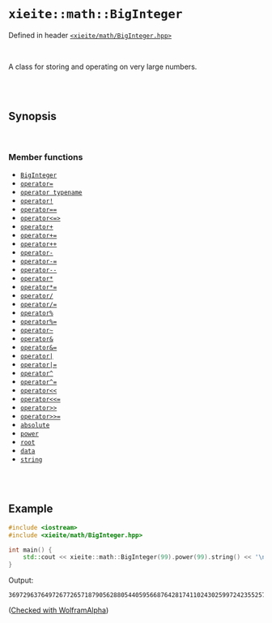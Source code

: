 # `xieite::math::BigInteger`
Defined in header [`<xieite/math/BigInteger.hpp>`](https://github.com/Eczbek/xieite/tree/main/include/xieite/math/BigInteger.hpp)

<br/>

A class for storing and operating on very large numbers.

<br/><br/>

## Synopsis

<br/>

### Member functions
- [`BigInteger`](https://github.com/Eczbek/xieite/tree/main/docs/math/BigInteger/constructor.md)
- [`operator=`](https://github.com/Eczbek/xieite/tree/main/docs/math/BigInteger/operatorAssign.md)
- [`operator typename`](https://github.com/Eczbek/xieite/tree/main/docs/math/BigInteger/operatorCast.md)
- [`operator!`](https://github.com/Eczbek/xieite/tree/main/docs/math/BigInteger/operatorNot.md)
- [`operator==`](https://github.com/Eczbek/xieite/tree/main/docs/math/BigInteger/operatorEquals.md)
- [`operator<=>`](https://github.com/Eczbek/xieite/tree/main/docs/math/BigInteger/operatorSpaceship.md)
- [`operator+`](https://github.com/Eczbek/xieite/tree/main/docs/math/BigInteger/operatorAdd.md)
- [`operator+=`](https://github.com/Eczbek/xieite/tree/main/docs/math/BigInteger/operatorAddAssign.md)
- [`operator++`](https://github.com/Eczbek/xieite/tree/main/docs/math/BigInteger/operatorIncrement.md)
- [`operator-`](https://github.com/Eczbek/xieite/tree/main/docs/math/BigInteger/operatorSubtract.md)
- [`operator-=`](https://github.com/Eczbek/xieite/tree/main/docs/math/BigInteger/operatorSubtractAssign.md)
- [`operator--`](https://github.com/Eczbek/xieite/tree/main/docs/math/BigInteger/operatorDecrement.md)
- [`operator*`](https://github.com/Eczbek/xieite/tree/main/docs/math/BigInteger/operatorMultiply.md)
- [`operator*=`](https://github.com/Eczbek/xieite/tree/main/docs/math/BigInteger/operatorMultiplyAssign.md)
- [`operator/`](https://github.com/Eczbek/xieite/tree/main/docs/math/BigInteger/operatorDivide.md)
- [`operator/=`](https://github.com/Eczbek/xieite/tree/main/docs/math/BigInteger/operatorDivideAssign.md)
- [`operator%`](https://github.com/Eczbek/xieite/tree/main/docs/math/BigInteger/operatorModulo.md)
- [`operator%=`](https://github.com/Eczbek/xieite/tree/main/docs/math/BigInteger/operatorModuloAssign.md)
- [`operator~`](https://github.com/Eczbek/xieite/tree/main/docs/math/BigInteger/operatorBitwiseNot.md)
- [`operator&`](https://github.com/Eczbek/xieite/tree/main/docs/math/BigInteger/operatorBitwiseAnd.md)
- [`operator&=`](https://github.com/Eczbek/xieite/tree/main/docs/math/BigInteger/operatorBitwiseNotAssign.md)
- [`operator|`](https://github.com/Eczbek/xieite/tree/main/docs/math/BigInteger/operatorBitwiseOr.md)
- [`operator|=`](https://github.com/Eczbek/xieite/tree/main/docs/math/BigInteger/operatorBitwiseOrAssign.md)
- [`operator^`](https://github.com/Eczbek/xieite/tree/main/docs/math/BigInteger/operatorBitwiseXor.md)
- [`operator^=`](https://github.com/Eczbek/xieite/tree/main/docs/math/BigInteger/operatorBitwiseXorAssign.md)
- [`operator<<`](https://github.com/Eczbek/xieite/tree/main/docs/math/BigInteger/operatorBitwiseShiftLeft.md)
- [`operator<<=`](https://github.com/Eczbek/xieite/tree/main/docs/math/BigInteger/operatorBitwiseShiftLeftAssign.md)
- [`operator>>`](https://github.com/Eczbek/xieite/tree/main/docs/math/BigInteger/operatorBitwiseShiftRight.md)
- [`operator>>=`](https://github.com/Eczbek/xieite/tree/main/docs/math/BigInteger/operatorBitwiseShiftRightAssign.md)
- [`absolute`](https://github.com/Eczbek/xieite/tree/main/docs/math/BigInteger/absolute.md)
- [`power`](https://github.com/Eczbek/xieite/tree/main/docs/math/BigInteger/power.md)
- [`root`](https://github.com/Eczbek/xieite/tree/main/docs/math/BigInteger/root.md)
- [`data`](https://github.com/Eczbek/xieite/tree/main/docs/math/BigInteger/data.md)
- [`string`](https://github.com/Eczbek/xieite/tree/main/docs/math/BigInteger/string.md)

<br/><br/>

## Example
```cpp
#include <iostream>
#include <xieite/math/BigInteger.hpp>

int main() {
	std::cout << xieite::math::BigInteger(99).power(99).string() << '\n';
}
```
Output:
```
369729637649726772657187905628805440595668764281741102430259972423552570455277523421410650010128232727940978889548326540119429996769494359451621570193644014418071060667659301384999779999159200499899
```
([Checked with WolframAlpha](https://www.wolframalpha.com/input?i=99^99))

